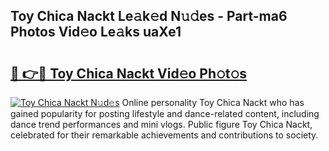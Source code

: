 ## Toy Chica Nackt Le𝚊k𝚎d N𝚞𝚍es - Part-ma6 Photos Vid𝚎o Le𝚊ks uaXe1

# <h2><a href="http://fb85px.evod.top/?m=Toy+Chica+Nackt">🔗 👉🔴 Toy Chica Nackt Vid𝚎o Ph𝚘t𝚘s</a></h2>

[![Toy Chica Nackt N𝚞d𝚎s](https://i.imgur.com/8V9OHl7.gif)](http://fb85px.evod.top/?m=Toy+Chica+Nackt)
Online personality Toy Chica Nackt who has gained popularity for posting lifestyle and dance-related content, including dance trend performances and mini vlogs. Public figure Toy Chica Nackt, celebrated for their remarkable achievements and contributions to society. 
